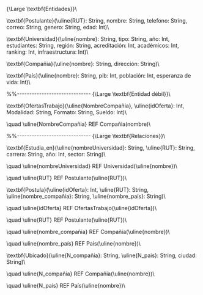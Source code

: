 {\Large \textbf{Entidades}}\\


\textbf{Postulante}(\uline{RUT}: String, nombre: String, telefono: String, correo: String, genero: String, edad: Int)\\


\textbf{Universidad}(\uline{nombre}: String, tipo: String, año: Int, estudiantes: String, región: String, acreditación: Int, académicos: Int, ranking: Int, infraestructura: Int)\\


\textbf{Compañia}(\uline{nombre}: String, dirección: String)\\


\textbf{País}(\uline{nombre}: String, pib: Int, población: Int, esperanza de vida: Int)\\



%%------------------------------
{\Large \textbf{Entidad débil}}\\


\textbf{OfertasTrabajo}(\uline{NombreCompañia}, \uline{idOferta}: Int, Modalidad: String, Formato: String, Sueldo: Int)\\

\quad \uline{NombreCompañia} REF Compañia(nombre)\\


%%------------------------------
{\Large \textbf{Relaciones}}\\


\textbf{Estudia\_en}(\uline{nombreUniversidad}: String, \uline{RUT}: String, carrera: String, año: Int, sector: String)\\

\quad \uline{nombreUniversidad} REF Universidad(\uline{nombre})\\

\quad \uline{RUT} REF Postulante(\uline{RUT})\\


\textbf{Postula}(\uline{idOferta}: Int, \uline{RUT}: String, \uline{nombre\_compañia}: String, \uline{nombre\_país}: String)\\

\quad \uline{idOferta} REF OfertasTrabajo(\uline{idOferta})\\

\quad \uline{RUT} REF Postulante(\uline{RUT})\\

\quad \uline{nombre\_compañia} REF Compañia(\uline{nombre})\\

\quad \uline{nombre\_país} REF País(\uline{nombre})\\


\textbf{Ubicado}(\uline{N\_compañia}: String, \uline{N\_pais}: String, ciudad: String)\\

\quad \uline{N\_compañia} REF Compañia(\uline{nombre})\\

\quad  \uline{N\_pais} REF País(\uline{nombre})\\
